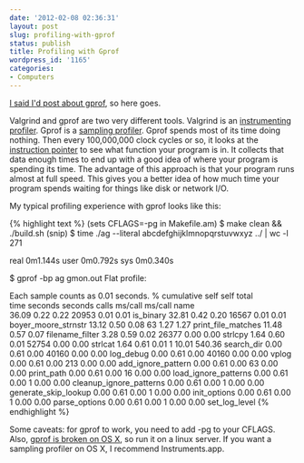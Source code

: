 ```yaml
---
date: '2012-02-08 02:36:31'
layout: post
slug: profiling-with-gprof
status: publish
title: Profiling with Gprof
wordpress_id: '1165'
categories:
- Computers
---
```


[I said I'd post about gprof](/2012/01/23/making-programs-faster-profiling/), so here goes.

Valgrind and gprof are two very different tools. Valgrind is an [instrumenting profiler](http://en.wikipedia.org/wiki/Profiling_%28computer_programming%29#Instrumenting_profilers). Gprof is a [sampling profiler](http://en.wikipedia.org/wiki/Profiling_%28computer_programming%29#Statistical_profilers). Gprof spends most of its time doing nothing. Then every 100,000,000 clock cycles or so, it looks at the [instruction pointer](http://en.wikipedia.org/wiki/Program_counter) to see what function your program is in. It collects that data enough times to end up with a good idea of where your program is spending its time. The advantage of this approach is that your program runs almost at full speed. This gives you a better idea of how much time your program spends waiting for things like disk or network I/O.

My typical profiling experience with gprof looks like this:

{% highlight text %}
(sets CFLAGS=-pg in Makefile.am)
$ make clean && ./build.sh
(snip)
$ time ./ag --literal abcdefghijklmnopqrstuvwxyz ../ | wc -l
271

real    0m1.144s
user    0m0.792s
sys     0m0.340s

$ gprof -bp ag gmon.out 
Flat profile:

Each sample counts as 0.01 seconds.
  %   cumulative   self              self     total           
 time   seconds   seconds    calls  ms/call  ms/call  name    
 36.09      0.22     0.22    20953     0.01     0.01  is_binary
 32.81      0.42     0.20    16567     0.01     0.01  boyer_moore_strnstr
 13.12      0.50     0.08       63     1.27     1.27  print_file_matches
 11.48      0.57     0.07                             filename_filter
  3.28      0.59     0.02    26377     0.00     0.00  strlcpy
  1.64      0.60     0.01    52754     0.00     0.00  strlcat
  1.64      0.61     0.01        1    10.01   540.36  search_dir
  0.00      0.61     0.00    40160     0.00     0.00  log_debug
  0.00      0.61     0.00    40160     0.00     0.00  vplog
  0.00      0.61     0.00      213     0.00     0.00  add_ignore_pattern
  0.00      0.61     0.00       63     0.00     0.00  print_path
  0.00      0.61     0.00       16     0.00     0.00  load_ignore_patterns
  0.00      0.61     0.00        1     0.00     0.00  cleanup_ignore_patterns
  0.00      0.61     0.00        1     0.00     0.00  generate_skip_lookup
  0.00      0.61     0.00        1     0.00     0.00  init_options
  0.00      0.61     0.00        1     0.00     0.00  parse_options
  0.00      0.61     0.00        1     0.00     0.00  set_log_level
{% endhighlight %}


Some caveats: for gprof to work, you need to add -pg to your CFLAGS. Also, [gprof is broken on OS X](http://lists.apple.com/archives/PerfOptimization-dev/2006/Apr/msg00014.html), so run it on a linux server. If you want a sampling profiler on OS X, I recommend Instruments.app.

